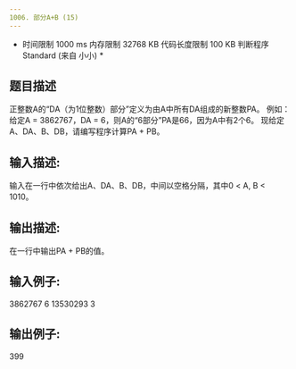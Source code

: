 ```yaml
---
1006. 部分A+B (15)
---
```

* 时间限制 1000 ms 内存限制 32768 KB 代码长度限制 100 KB 判断程序 Standard (来自 小小) *
## 题目描述
正整数A的“DA（为1位整数）部分”定义为由A中所有DA组成的新整数PA。
例如：给定A = 3862767，DA = 6，则A的“6部分”PA是66，因为A中有2个6。
现给定A、DA、B、DB，请编写程序计算PA + PB。
## 输入描述:
输入在一行中依次给出A、DA、B、DB，中间以空格分隔，其中0 < A, B < 1010。

## 输出描述:
在一行中输出PA + PB的值。

## 输入例子:
3862767 6 13530293 3

## 输出例子:
399
